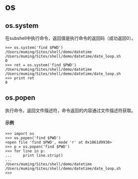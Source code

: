 # os

## os.system

在subshell中执行命令，返回值是执行命令的返回码（成功返回0）。

```
>>> os.system('find $PWD')
/Users/muming/Sites/shell/demo/datetime
/Users/muming/Sites/shell/demo/datetime/date_loop.sh
0
>>> ret = os.system('find $PWD')
/Users/muming/Sites/shell/demo/datetime
/Users/muming/Sites/shell/demo/datetime/date_loop.sh
>>> print ret
0
```


## os.popen

执行命令，返回文件描述符，命令返回的内容通过文件描述符获取。

#### 示例

```
>>> import os
>>> os.popen('find $PWD')
<open file 'find $PWD', mode 'r' at 0x1061d9930>
>>> p = os.popen('find $PWD')
>>> for line in p:
...     print line.strip()
...
/Users/muming/Sites/shell/demo/datetime
/Users/muming/Sites/shell/demo/datetime/date_loop.sh
>>>
```

